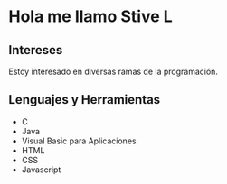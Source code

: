 # Hola me llamo Stive L

## Intereses
Estoy interesado en diversas ramas de la programación.

## Lenguajes y Herramientas
* C
* Java
* Visual Basic para Aplicaciones
* HTML
* CSS
* Javascript
